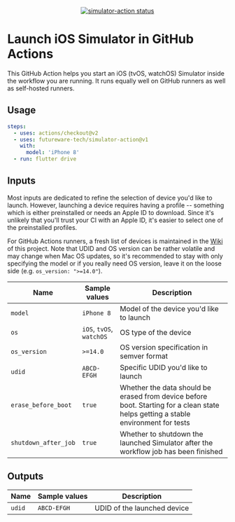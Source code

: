 <p align="center">
  <a href="https://github.com/futureware-tech/simulator-action/actions"><img alt="simulator-action status" src="https://github.com/futureware-tech/simulator-action/workflows/build-test/badge.svg"></a>
</p>

# Launch iOS Simulator in GitHub Actions

This GitHub Action helps you start an iOS (tvOS, watchOS) Simulator inside the
workflow you are running. It runs equally well on GitHub runners as well as
self-hosted runners.

## Usage

```yaml
steps:
  - uses: actions/checkout@v2
  - uses: futureware-tech/simulator-action@v1
    with:
      model: 'iPhone 8'
  - run: flutter drive
```

## Inputs

Most inputs are dedicated to refine the selection of device you'd like to
launch. However, launching a device requires having a profile -- something which
is either preinstalled or needs an Apple ID to download. Since it's unlikely
that you'll trust your CI with an Apple ID, it's easier to select one of the
preinstalled profiles.

For GitHub Actions runners, a fresh list of devices is maintained in the
[Wiki](https://github.com/futureware-tech/simulator-action/wiki) of this
project. Note that UDID and OS version can be rather volatile and may change
when Mac OS updates, so it's recommended to stay with only specifying the model
or if you really need OS version, leave it on the loose side (e.g.
`os_version: ">=14.0"`).

| Name                 | Sample values            | Description                                                                                                                        |
| -------------------- | ------------------------ | ---------------------------------------------------------------------------------------------------------------------------------- |
| `model`              | `iPhone 8`               | Model of the device you'd like to launch                                                                                           |
| `os`                 | `iOS`, `tvOS`, `watchOS` | OS type of the device                                                                                                              |
| `os_version`         | `>=14.0`                 | OS version specification in semver format                                                                                          |
| `udid`               | `ABCD-EFGH`              | Specific UDID you'd like to launch                                                                                                 |
| `erase_before_boot`  | `true`                   | Whether the data should be erased from device before boot. Starting for a clean state helps getting a stable environment for tests |
| `shutdown_after_job` | `true`                   | Whether to shutdown the launched Simulator after the workflow job has been finished                                                |

## Outputs

| Name   | Sample values | Description                 |
| ------ | ------------- | --------------------------- |
| `udid` | `ABCD-EFGH`   | UDID of the launched device |
